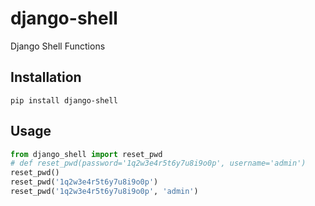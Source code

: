 # django-shell
Django Shell Functions

## Installation
```shell
pip install django-shell
```

## Usage
```python
from django_shell import reset_pwd
# def reset_pwd(password='1q2w3e4r5t6y7u8i9o0p', username='admin')
reset_pwd()
reset_pwd('1q2w3e4r5t6y7u8i9o0p')
reset_pwd('1q2w3e4r5t6y7u8i9o0p', 'admin')
```
